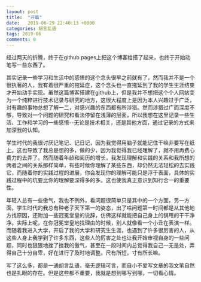 ```yaml
---
layout: post
title:  "开篇"
date:   2019-06-29 22:40:13 +0000
categories: 胡言乱语
tags: 2019-06
comments: 0
---
```

经过两天的折腾，终于在github pages上把这个博客给搭了起来，也终于开始动笔写一些东西了。

其实记录一些学习和生活中的感悟的这个念头很早之前就有了，然而我并不是一个很执著的人，我有着很严重的拖延症，这个念头也一直拖延到了我的学生生涯结束才开始动手实现。虽然这篇博客搭建在github上，但是我并不想把这个个人网站变为一个纯粹进行技术记录与研究的地方，这很大程度上是因为本人兴趣过于广泛，对有趣的事物总想了解一二，对感兴趣的东西都有所涉猎。然而涉猎过广而深度不够，导致对一个问题的研究和看法停留在浅薄的层面，所以我想在这里记录一些生活、工作和学习的一些感悟--无论是技术相关，还是其他方面，通过记录的方式来加深我的认知。

学生时代的我很讨厌记笔记、记日记，因为我觉得用脑子就能记住干嘛非要写在纸上。这也导致了我总是想的多，做的少，因为我觉得我已经理解了，就不用再费心费力的去弄了。然而随着年龄和阅历的增长，我发现理解和实践的关系和我所想的两者之间的关系那样简单，有些时候你理解了某些东西，却仍然无法轻松的去实践它，而随着你的实践过程的进展，你会发现你的理解可能只是浮于表面，具体的实践过程中的坑要比你的理解要深得多的多。这也使我真正意识到知行合一的重要性。

年轻人总有一些傲气，我也不例外，看问题很简单只是其中的一个方面。另一方面，学生时代的我总有种老子天下第一的姿态，出了啥问题第一时间都是从其他地方找原因，还附加一些冠冕堂皇的说辞，仿佛这样就能把自己身上的锅甩的干干净净。实际上呢，在你冠冕堂皇地找理由的时候，别人就像看一个小丑在表演一样。而随着我进入大学，开启了我的大学和研究生生涯，也遇到了许多很厉害的人，从这些人身上我学到了许多东西，这些人的厉害之处也让我开始审视自身的一些问题，同时也狠狠地挫了挫我的傲气，甚至在一段时间内总觉得我自己一无是处，弄得自己十分自卑，好在进行了及时地调整。尺有所短，寸有所长嘛。

写了这么多，都是一通胡言乱语，毫无逻辑可言，而自小不爱写文章的我文笔自然也是扎眼的存在。但是这些都不重要，我就是想到哪写到哪，一切看心情。